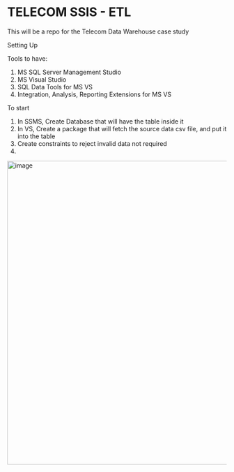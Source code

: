 # TELECOM SSIS - ETL
This will be a repo for the Telecom Data Warehouse case study

Setting Up

Tools to have:
1. MS SQL Server Management Studio
2. MS Visual Studio
3. SQL Data Tools for MS VS
4. Integration, Analysis, Reporting Extensions for MS VS

To start
1. In SSMS, Create Database that will have the table inside it
2. In VS, Create a package that will fetch the source data csv file, and put it into the table
3. Create constraints to reject invalid data not required
4. 

<img width="1250" height="696" alt="image" src="https://github.com/user-attachments/assets/4d8fffcb-70ec-4f0e-a7f2-98f72463f2b2" />
